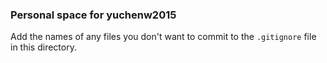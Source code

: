 ### Personal space for yuchenw2015

Add the names of any files you don't want to commit to the ```.gitignore``` file in this directory.
